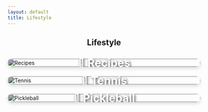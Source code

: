 ```yaml
---
layout: default
title: Lifestyle
---
```


<style>
.hero {
  position: relative;
  text-align: center;
  color: white;
  margin-bottom: 40px;
}

.hero img {
  width: 100%;
  height: auto;
  border-radius: 20px;
  filter: brightness(0.7);
  cursor: pointer;
}

.hero-text {
  position: absolute;
  top: 50%;
  left: 50%;
  transform: translate(-50%, -50%);
  font-size: 2rem;
  font-weight: bold;
  text-shadow: 2px 2px 8px rgba(0,0,0,0.7);
}

/* Change from grid to stacked vertical layout */
.grid {
  display: flex;
  flex-direction: column;
  gap: 25px;
  margin-top: 30px;
}

.grid-item {
  position: relative;
  overflow: hidden;
  border-radius: 16px;
  cursor: pointer;
  box-shadow: 0 4px 10px rgba(0,0,0,0.15);
  transition: transform 0.3s ease;
}

.grid-item img {
  width: 100%;
  height: auto;
  object-fit: cover;
  filter: brightness(0.7);
  transition: transform 0.3s ease;
}

.grid-item:hover {
  transform: scale(1.02);
}

.grid-text {
  position: absolute;
  top: 50%;
  left: 50%;
  transform: translate(-50%, -50%);
  color: white;
  font-size: 1.8rem;
  font-weight: bold;
  text-shadow: 2px 2px 6px rgba(0,0,0,0.8);
}
</style>

<h2 style="text-align:center; margin-bottom:20px;">Lifestyle</h2>

<!-- Stacked Links -->
<div class="grid">
  <div class="grid-item" onclick="window.location.href='/lifestyle/recipes.html'">
    <img src="https://1drv.ms/i/c/6118ddcb5316a0a9/IQSOardx2EZRTLY_X7-H3Rl4AVrnu8fnNhaMfnGlBlXjGvw?width=800&height=600" alt="Recipes">
    <div class="grid-text">🍳 Recipes</div>
  </div>

  <div class="grid-item" onclick="window.location.href='/lifestyle/tennis.html'">
    <img src="https://1drv.ms/i/c/6118ddcb5316a0a9/IQR6-Q_lDeTgTL1ExpM3ukK-Ac68m5EqMxbAFlgyW8I5vs0?width=800&height=600" alt="Tennis">
    <div class="grid-text">🎾 Tennis</div>
  </div>

  <div class="grid-item" onclick="window.location.href='/lifestyle/pickleball.html'">
    <img src="https://1drv.ms/i/c/6118ddcb5316a0a9/IQQBVlpUl-cZT4yMuAvkWm-UARFv-Ku8ZQEGj3yNL2K3wrw?width=800&height=600" alt="Pickleball">
    <div class="grid-text">🏓 Pickleball</div>
  </div>
</div>
